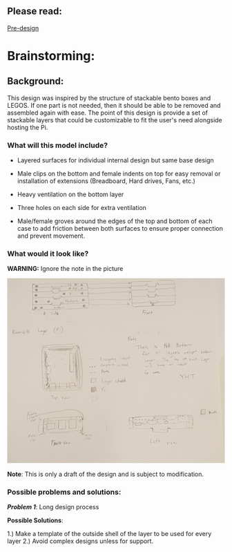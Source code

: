## **Please read**:
[Pre-design](docs/Pre-design.md)

# Brainstorming:
## Background:
  This design was inspired by the structure of stackable bento boxes and LEGOS. If one part is not needed, then it should be able to be removed and assembled again with ease. The point of this design is provide a set of stackable layers that could be customizable to fit the user's need alongside hosting the Pi. 

### **What will this model include?**
- Layered surfaces for individual internal design but same base design

- Male clips on the bottom and female indents on top for easy removal or installation of extensions (Breadboard, Hard drives, Fans, etc.)
- Heavy ventilation on the bottom layer 
- Three holes on each side for extra ventilation
- Male/female groves around the edges of the top and bottom of each case to add friction between both surfaces to ensure proper connection and prevent movement. 

### **What would it look like?**

**WARNING:** Ignore the note in the picture

![Meiji Model](Meiji.jpg)

**Note**: This is only a draft of the design and is subject to modification. 


### **Possible problems and solutions**:
***Problem 1***: Long design process
  
 **Possible Solutions**:
  
  1.) Make a template of the outside shell of the layer to be used for every layer 
  2.) Avoid complex designs unless for support.

